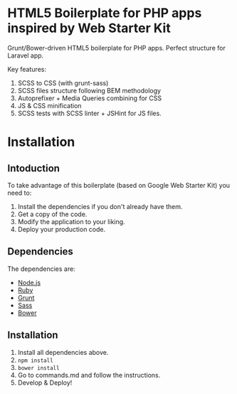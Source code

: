 # HTML5 Boilerplate for PHP apps inspired by Web Starter Kit
Grunt/Bower-driven HTML5 boilerplate for PHP apps. Perfect structure for Laravel app.

Key features:
1. SCSS to CSS (with grunt-sass)
2. SCSS files structure following BEM methodology
3. Autoprefixer + Media Queries combining for CSS
4. JS & CSS minification
5. SCSS tests with SCSS linter + JSHint for JS files.

# Installation
## Intoduction
To take advantage of this boilerplate (based on Google Web Starter Kit) you need to:

1. Install the dependencies if you don't already have them.
2. Get a copy of the code.
3. Modify the application to your liking.
4. Deploy your production code.

## Dependencies
The dependencies are:
* [Node.js](http://nodejs.org)
* [Ruby](http://rubyinstaller.org/downloads/)
* [Grunt](http://gruntjs.com/getting-started)
* [Sass](http://sass-lang.com/install)
* [Bower](http://bower.io/)

## Installation
1. Install all dependencies above.
2. `npm install`
3. `bower install`
4. Go to commands.md and follow the instructions.
5. Develop & Deploy!
